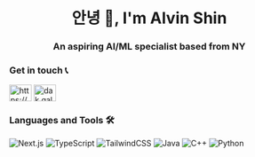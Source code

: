 <!-- ## 안녕 👋, I'm Alvin Shin
# An aspiring AI/ML specialist based from NY


**dakgalbiii/dakgalbiii** is a ✨ _special_ ✨ repository because its `README.md` (this file) appears on your GitHub profile.

Here are some ideas to get you started:

- 🔭 I’m currently working on ...
- 🌱 I’m currently learning ...
- 👯 I’m looking to collaborate on ...
- 🤔 I’m looking for help with ...
- 💬 Ask me about ...
- 📫 How to reach me: ...
- 😄 Pronouns: ...
- ⚡ Fun fact: ...


**Languages and Tools 🛠️**
<div display="flex">
  <img src="https://img.shields.io/badge/Next-black?style=for-the-badge&logo=next.js&logoColor=white" alt="Next.js" />
  <img src="https://img.shields.io/badge/typescript-%23007ACC.svg?style=for-the-badge&logo=typescript&logoColor=white" alt="TypeScript" />  
  <img src="https://img.shields.io/badge/tailwindcss-%2338B2AC.svg?style=for-the-badge&logo=tailwind-css&logoColor=white" alt="TailwindCSS" />
  <img src="https://img.shields.io/badge/java-%23ED8B00.svg?style=for-the-badge&logo=openjdk&logoColor=white" alt="Java" />
  <img src="https://img.shields.io/badge/c++-%2300599C.svg?style=for-the-badge&logo=c%2B%2B&logoColor=white" alt="C++" />
  <img src="https://img.shields.io/badge/python-3670A0?style=for-the-badge&logo=python&logoColor=ffdd54" alt="Python" />
</div>
-->
<h1 align="center">안녕 👋, I'm Alvin Shin</h1>
<h3 align="center">An aspiring AI/ML specialist based from NY</h3>

<h3 align="left">Get in touch 📞</h3>
<p align="left">
<a href="https://linkedin.com/in/https://www.linkedin.com/in/alvin-shin/" target="blank"><img align="center" src="https://img.shields.io/badge/linkedin-%230077B5.svg?style=for-the-badge&logo=linkedin&logoColor=white" alt="https://www.linkedin.com/in/alvin-shin/" height="30" width="40" /></a>
<a href="https://instagram.com/dak.galbiii" target="blank"><img align="center" src="https://img.shields.io/badge/Instagram-%23E4405F.svg?style=for-the-badge&logo=Instagram&logoColor=white" alt="dak.galbiii" height="30" width="40" /></a>
</p>

<h3 align="left">Languages and Tools 🛠️</h3>
<div display="left">
  <img src="https://img.shields.io/badge/Next-black?style=for-the-badge&logo=next.js&logoColor=white" alt="Next.js" />
  <img src="https://img.shields.io/badge/typescript-%23007ACC.svg?style=for-the-badge&logo=typescript&logoColor=white" alt="TypeScript" />  
  <img src="https://img.shields.io/badge/tailwindcss-%2338B2AC.svg?style=for-the-badge&logo=tailwind-css&logoColor=white" alt="TailwindCSS" />
  <img src="https://img.shields.io/badge/java-%23ED8B00.svg?style=for-the-badge&logo=openjdk&logoColor=white" alt="Java" />
  <img src="https://img.shields.io/badge/c++-%2300599C.svg?style=for-the-badge&logo=c%2B%2B&logoColor=white" alt="C++" />
  <img src="https://img.shields.io/badge/python-3670A0?style=for-the-badge&logo=python&logoColor=ffdd54" alt="Python" />
</div>
